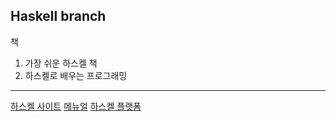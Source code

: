 ## Haskell branch
책 
1. 가장 쉬운 하스켈 책
2. 하스켈로 배우는 프로그래밍

***
[하스켈 사이트](https://www.haskell.org/)
[메뉴얼](https://www.haskell.org/documentation)
[하스켈 플랫폼](https://hackage.haskell.org/)

